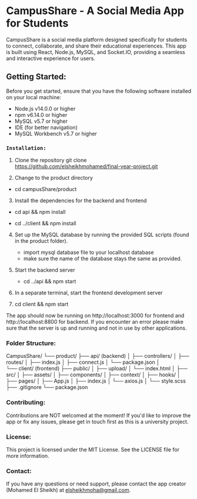 # CampusShare - A Social Media App for Students

CampusShare is a social media platform designed specifically for students to connect, collaborate, and share their educational experiences. This app is built using React, Node.js, MySQL, and Socket.IO, providing a seamless and interactive experience for users.


## Getting Started:

Before you get started, ensure that you have the following software installed on your local machine:

- Node.js v14.0.0 or higher
- npm v6.14.0 or higher
- MySQL v5.7 or higher
- IDE (for better navigation)
- MySQL Workbench v5.7 or higher

### `Installation:`

1. Clone the repository
git clone https://github.com/elsheikhmohamed/final-year-project.git

2. Change to the product directory

-  cd campusShare/product

3. Install the dependencies for the backend and frontend

 - cd api && npm install

 - cd ../client && npm install

4. Set up the MySQL database by running the provided SQL scripts (found in the product folder).
    - import mysql database file to your localhost database
    - make sure the name of the database stays the same as provided.

5. Start the backend server

    - cd ../api && npm start

6. In a separate terminal, start the frontend development server

7. cd client && npm start

The app should now be running on http://localhost:3000 for frontend and http://localhost:8800 for backend. If you encounter an error please make sure that the server is up and running and not in use by other applications.

### Folder Structure:

CampusShare/
└── product/
    ├── api/ (backend)
    │   ├── controllers/
    │   ├── routes/
    │   ├── index.js
    │   ├── connect.js
    │   └── package.json
    │   
    └── client/ (frontend)
        ├── public/
        │   ├── upload/
        │   └── index.html
        │ 
        ├── src/
        │   ├── assets/
        │   ├── components/
        │   ├── context/
        │   ├── hooks/
        │   ├── pages/
        │   ├── App.js
        │   ├── index.js
        │   └── axios.js
        │   └── style.scss
        ├── .gitignore
        └──  package.json


### Contributing:

Contributions are NOT welcomed at the moment! If you'd like to improve the app or fix any issues, please get in touch first as this is a university project.

### License:

This project is licensed under the MIT License. See the LICENSE file for more information.

### Contact:

If you have any questions or need support, please contact the app creator (Mohamed El Sheikh) at elsheikhmoha@gmail.com.
